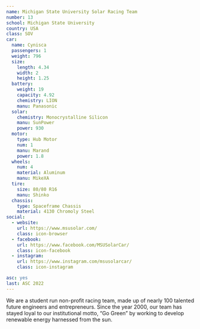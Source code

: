 ```yaml
---
name: Michigan State University Solar Racing Team
number: 13
school: Michigan State University
country: USA
class: SOV
car: 
  name: Cynisca
  passengers: 1
  weight: 796
  size:
    length: 4.34
    width: 2
    height: 1.25
  battery: 
    weight: 19
    capacity: 4.92
    chemistry: LION
    manu: Panasonic
  solar: 
    chemistry: Monocrystalline Silicon
    manu: SunPower
    power: 930
  motor: 
    type: Hub Motor
    num: 1
    manu: Marand
    power: 1.8
  wheels: 
    num: 4
    material: Aluminum
    manu: MikeXA
  tire:
    size: 80/80 R16
    manu: Shinko
  chassis: 
    type: Spaceframe Chassis
    material: 4130 Chromoly Steel
social: 
  - website: 
    url: https://www.msusolar.com/
    class: icon-browser
  - facebook: 
    url: https://www.facebook.com/MSUSolarCar/
    class: icon-facebook
  - instagram: 
    url: https://www.instagram.com/msusolarcar/
    class: icon-instagram

asc: yes
last: ASC 2022
---
```

We are a student run non-profit racing team, made up of nearly 100 talented future engineers and entrepreneurs. Since the year 2000, our team has stayed loyal to our institutional motto, “Go Green” by working to develop renewable energy harnessed from the sun. 